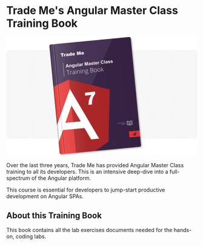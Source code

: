 # Trade Me's Angular Master Class Training Book

![amc-labs](../img/book-cover.jpg "Trade Me's Angular Master Class Lab Book")

Over the last three years, Trade Me has provided Angular Master Class training to all its
developers. This is an intensive deep-dive into a full-spectrum of the Angular platform.

This course is essential for developers to jump-start productive development on Angular SPAs.

## About this Training Book

This book contains all the lab exercises documents needed for the hands-on, coding labs.

